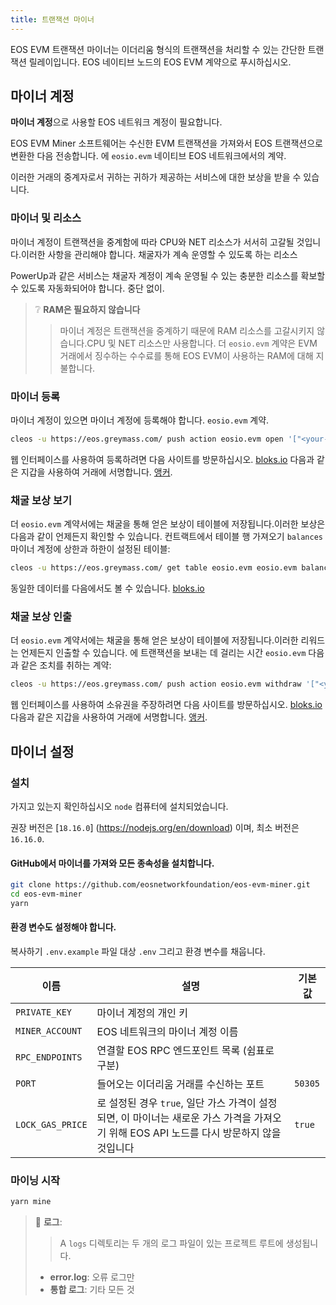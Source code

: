 ```yaml
---
title: 트랜잭션 마이너
--- 
```


EOS EVM 트랜잭션 마이너는 이더리움 형식의 트랜잭션을 처리할 수 있는 간단한 트랜잭션 릴레이입니다. 
EOS 네이티브 노드의 EOS EVM 계약으로 푸시하십시오. 


## 마이너 계정

**마이너 계정**으로 사용할 EOS 네트워크 계정이 필요합니다. 

EOS EVM Miner 소프트웨어는 수신한 EVM 트랜잭션을 가져와서 EOS 트랜잭션으로 변환한 다음 전송합니다. 
에 `eosio.evm` 네이티브 EOS 네트워크에서의 계약. 

이러한 거래의 중계자로서 귀하는 귀하가 제공하는 서비스에 대한 보상을 받을 수 있습니다.

### 마이너 및 리소스

마이너 계정이 트랜잭션을 중계함에 따라 CPU와 NET 리소스가 서서히 고갈될 것입니다.이러한 사항을 관리해야 합니다.
채굴자가 계속 운영할 수 있도록 하는 리소스

PowerUp과 같은 서비스는 채굴자 계정이 계속 운영될 수 있는 충분한 리소스를 확보할 수 있도록 자동화되어야 합니다. 
중단 없이.

>❔ **RAM은 필요하지 않습니다**
> >마이너 계정은 트랜잭션을 중계하기 때문에 RAM 리소스를 고갈시키지 않습니다.CPU 및 NET 리소스만 사용합니다.
>더 `eosio.evm` 계약은 EVM 거래에서 징수하는 수수료를 통해 EOS EVM이 사용하는 RAM에 대해 지불합니다.

### 마이너 등록

마이너 계정이 있으면 마이너 계정에 등록해야 합니다. `eosio.evm` 계약.

```bash
cleos -u https://eos.greymass.com/ push action eosio.evm open '["<your-miner-account>"]' -p <your-miner-account>
```

웹 인터페이스를 사용하여 등록하려면 다음 사이트를 방문하십시오. [bloks.io](https://bloks.io/account/eosio.evm?loadContract=true&tab=Actions&account=eosio.evm&scope=eosio.evm&limit=100&action=open)
다음과 같은 지갑을 사용하여 거래에 서명합니다. [앵커](https://www.greymass.com/anchor).

### 채굴 보상 보기

더 `eosio.evm` 계약서에는 채굴을 통해 얻은 보상이 테이블에 저장됩니다.이러한 보상은 다음과 같이 언제든지 확인할 수 있습니다.
컨트랙트에서 테이블 행 가져오기 `balances` 마이너 계정에 상한과 하한이 설정된 테이블:

```bash
cleos -u https://eos.greymass.com/ get table eosio.evm eosio.evm balances -U <your-miner-account> -L <your-miner-account>
```

동일한 데이터를 다음에서도 볼 수 있습니다. [bloks.io](https://bloks.io/account/eosio.evm?loadContract=true&tab=Tables&account=eosio.evm&scope=eosio.evm&limit=100&table=balances)


### 채굴 보상 인출

더 `eosio.evm` 계약서에는 채굴을 통해 얻은 보상이 테이블에 저장됩니다.이러한 리워드는 언제든지 인출할 수 있습니다.
에 트랜잭션을 보내는 데 걸리는 시간 `eosio.evm` 다음과 같은 조치를 취하는 계약:

```bash
cleos -u https://eos.greymass.com/ push action eosio.evm withdraw '["<your-miner-account>", "1.0000 EOS"]' -p <your-miner-account>
```

웹 인터페이스를 사용하여 소유권을 주장하려면 다음 사이트를 방문하십시오. [bloks.io](https://bloks.io/account/eosio.evm?loadContract=true&tab=Actions&account=eosio.evm&scope=eosio.evm&limit=100&table=balances&action=withdraw)
다음과 같은 지갑을 사용하여 거래에 서명합니다. [앵커](https://www.greymass.com/anchor).


## 마이너 설정

### 설치

가지고 있는지 확인하십시오 `node` 컴퓨터에 설치되었습니다. 

권장 버전은 [`18.16.0`] (https://nodejs.org/en/download) 이며, 최소 버전은 `16.16.0`.

#### GitHub에서 마이너를 가져와 모든 종속성을 설치합니다.

```bash
git clone https://github.com/eosnetworkfoundation/eos-evm-miner.git
cd eos-evm-miner
yarn
```

#### 환경 변수도 설정해야 합니다.
복사하기 `.env.example` 파일 대상 `.env` 그리고 환경 변수를 채웁니다.

| 이름 | 설명 | 기본값 |
| --- |---------------------------------------------------------------------------------------------------|---------|
| `PRIVATE_KEY` | 마이너 계정의 개인 키 | |
| `MINER_ACCOUNT` | EOS 네트워크의 마이너 계정 이름 | |
| `RPC_ENDPOINTS` | 연결할 EOS RPC 엔드포인트 목록 (쉼표로 구분) | |
| `PORT` | 들어오는 이더리움 거래를 수신하는 포트 | `50305` |
| `LOCK_GAS_PRICE` | 로 설정된 경우 `true`, 일단 가스 가격이 설정되면, 이 마이너는 새로운 가스 가격을 가져오기 위해 EOS API 노드를 다시 방문하지 않을 것입니다 | `true`  |




### 마이닝 시작

```bash
yarn mine
```

>📄 **로그**:
> >A `logs` 디렉토리는 두 개의 로그 파일이 있는 프로젝트 루트에 생성됩니다.
>- **error.log**: 오류 로그만
>- **통합 로그**: 기타 모든 것





